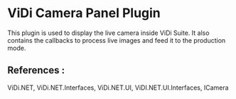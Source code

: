 # ViDi Camera Panel Plugin
This plugin is used to display the live camera inside ViDi Suite. It also contains the callbacks to process live images and feed it to the production mode.

## References :
ViDi.NET, ViDi.NET.Interfaces, ViDi.NET.UI, ViDI.NET.UI.Interfaces, ICamera